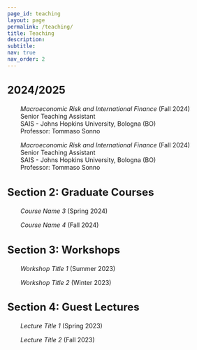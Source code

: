 ```yaml
---
page_id: teaching
layout: page
permalink: /teaching/
title: Teaching
description:
subtitle: 
nav: true
nav_order: 2
---
```


<!-- Styles for collapsible sections -->
<style>
  .projects h2.category {
    cursor: default;
    font-weight: bold;
    font-size: 1.5rem;
  }

  html[data-theme="light"] .projects h2.category {
    color: var(--global-theme-color, #9b59b6) !important;
  }

  html[data-theme="dark"] .projects h2.category {
    color: var(--global-theme-color, #00bcd4) !important;
  }

  #content-1, #content-2, #content-3, #content-4 {
    margin-top: 20px;
    margin-bottom: 20px;
  }

  .work-in-progress {
    margin-bottom: 15px;
  }

  .line-item {
    padding-left: 30px;
    line-height: 16pt
      
  .small-text {
    font-size: 0.85rem; /* Adjust the value as needed */
  }
    
  }
</style>

<!-- SECTION 1 -->
<div class="projects">
  <h2 class="category">
    2024/2025
  </h2>
</div>

<div id="content-1">
  <div class="work-in-progress">
    <div class="line-item">
      <div class="small-text"><i>Macroeconomic Risk and International Finance</i> (Fall 2024)</div>
      <div class="small-text">Senior Teaching Assistant</div>
      <div class="small-text">SAIS - Johns Hopkins University, Bologna (BO)</div>
      <div class="small-text">Professor: Tommaso Sonno</div>
    </div>
  </div>

  <div class="work-in-progress">
    <div class="line-item">
        <div><i>Macroeconomic Risk and International Finance</i> (Fall 2024)</div>
        <div class="small-text">Senior Teaching Assistant</div>
        <div class="small-text">SAIS - Johns Hopkins University, Bologna (BO)</div>
        <div class="small-text">Professor: Tommaso Sonno</div>
    </div>
  </div>
</div>

<!-- SECTION 2 -->
<div class="projects">
  <h2 class="category">
    Section 2: Graduate Courses
  </h2>
</div>

<div id="content-2">
  <div class="work-in-progress">
    <div class="line-item">
      <span><i>Course Name 3</i> (Spring 2024)</span>
    </div>
  </div>

  <div class="work-in-progress">
    <div class="line-item">
      <span><i>Course Name 4</i> (Fall 2024)</span>
    </div>
  </div>
</div>

<!-- SECTION 3 -->
<div class="projects">
  <h2 class="category">
    Section 3: Workshops
  </h2>
</div>

<div id="content-3">
  <div class="work-in-progress">
    <div class="line-item">
      <span><i>Workshop Title 1</i> (Summer 2023)</span>
    </div>
  </div>

  <div class="work-in-progress">
    <div class="line-item">
      <span><i>Workshop Title 2</i> (Winter 2023)</span>
    </div>
  </div>
</div>

<!-- SECTION 4 -->
<div class="projects">
  <h2 class="category">
    Section 4: Guest Lectures
  </h2>
</div>

<div id="content-4">
  <div class="work-in-progress">
    <div class="line-item">
      <span><i>Lecture Title 1</i> (Spring 2023)</span>
    </div>
  </div>

  <div class="work-in-progress">
    <div class="line-item">
      <span><i>Lecture Title 2</i> (Fall 2023)</span>
    </div>
  </div>
</div>
